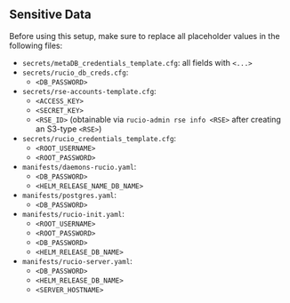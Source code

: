 ## Sensitive Data

Before using this setup, make sure to replace all placeholder values in the following files:

- `secrets/metaDB_credentials_template.cfg`: all fields with `<...>`
- `secrets/rucio_db_creds.cfg`: 
  - `<DB_PASSWORD>`
- `secrets/rse-accounts-template.cfg`:  
  - `<ACCESS_KEY>`  
  - `<SECRET_KEY>`  
  - `<RSE_ID>` (obtainable via `rucio-admin rse info <RSE>` after creating an S3-type `<RSE>`)
- `secrets/rucio_credentials_template.cfg`:  
  - `<ROOT_USERNAME>`  
  - `<ROOT_PASSWORD>`
- `manifests/daemons-rucio.yaml`:  
  - `<DB_PASSWORD>`  
  - `<HELM_RELEASE_NAME_DB_NAME>`
- `manifests/postgres.yaml`:  
  - `<DB_PASSWORD>`
- `manifests/rucio-init.yaml`:  
  - `<ROOT_USERNAME>`  
  - `<ROOT_PASSWORD>`  
  - `<DB_PASSWORD>`  
  - `<HELM_RELEASE_DB_NAME>`
- `manifests/rucio-server.yaml`:  
  - `<DB_PASSWORD>`  
  - `<HELM_RELEASE_DB_NAME>`  
  - `<SERVER_HOSTNAME>`